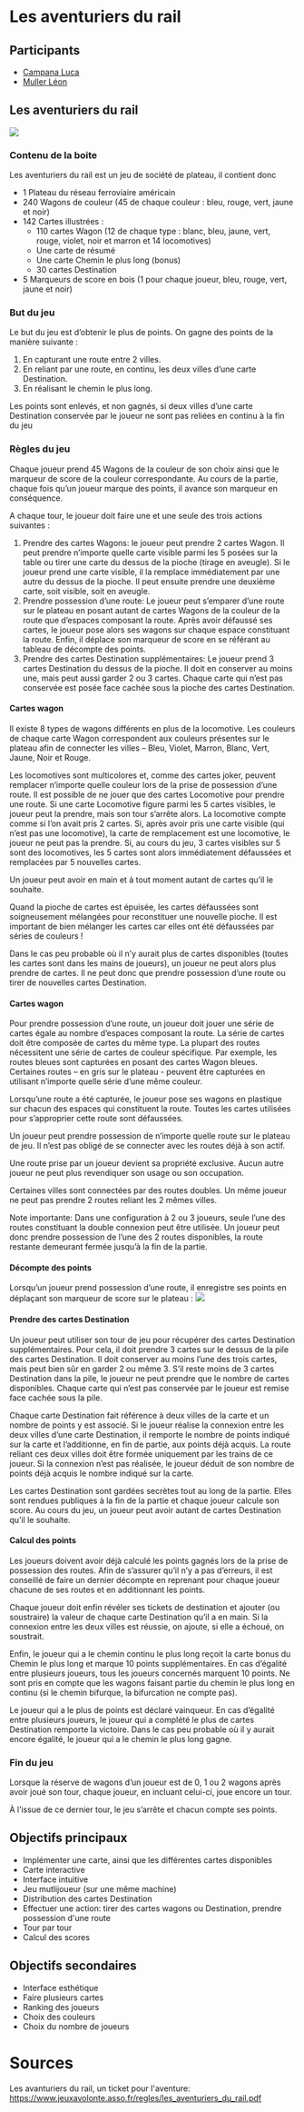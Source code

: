 # Les aventuriers du rail

## Participants

- [Campana Luca](https://github.com/LuEnCam)
- [Muller Léon](https://github.com/Reeezer)

## Les aventuriers du rail

![](https://i.imgur.com/CyEDofr.jpg)

### Contenu de la boite

Les aventuriers du rail est un jeu de société de plateau, il contient donc 

- 1 Plateau du réseau ferroviaire américain
- 240 Wagons de couleur (45 de chaque couleur : bleu, rouge, vert, jaune et noir)
- 142 Cartes illustrées :
    - 110 cartes Wagon (12 de chaque type : blanc, bleu, jaune, vert, rouge, violet, noir et marron et 14 locomotives)
    - Une carte de résumé
    - Une carte Chemin le plus long (bonus)
    - 30 cartes Destination
- 5 Marqueurs de score en bois (1 pour chaque joueur, bleu, rouge, vert, jaune et noir)

### But du jeu

Le but du jeu est d’obtenir le plus de points. On gagne des points de la manière suivante :
1. En capturant une route entre 2 villes.
2. En reliant par une route, en continu, les deux villes d’une carte Destination.
3. En réalisant le chemin le plus long.

Les points sont enlevés, et non gagnés, si deux villes d’une carte Destination conservée par le joueur ne sont pas reliées en continu à la fin du jeu

### Règles du jeu

Chaque joueur prend 45 Wagons de la couleur de son choix ainsi que le marqueur de score de la couleur correspondante. Au cours de la partie, chaque fois qu’un joueur marque des points, il avance son marqueur en conséquence.

A chaque tour, le joueur doit faire une et une seule des trois actions suivantes :
1. Prendre des cartes Wagons: le joueur peut prendre 2 cartes Wagon. Il peut prendre n’importe quelle carte visible parmi les 5 posées sur la table ou tirer une carte du dessus de la pioche (tirage en aveugle). Si le joueur prend une carte visible, il la remplace immédiatement par une autre du dessus de la pioche. Il peut ensuite prendre une deuxième carte, soit visible, soit en aveugle.
2. Prendre possession d’une route: Le joueur peut s’emparer d’une route sur le plateau en posant autant de cartes Wagons de la couleur de la route que d’espaces composant la route. Après avoir défaussé ses cartes, le joueur pose alors ses wagons sur chaque espace constituant la route. Enfin, il déplace son marqueur de score en se référant au tableau de décompte des points.
3. Prendre des cartes Destination supplémentaires: Le joueur prend 3 cartes Destination du dessus de la pioche. Il doit en conserver au moins une, mais peut aussi garder 2 ou 3 cartes. Chaque carte qui n’est pas conservée est posée face cachée sous la pioche des cartes Destination.

#### Cartes wagon

Il existe 8 types de wagons différents en plus de la locomotive. Les couleurs de chaque carte Wagon correspondent aux couleurs présentes sur le plateau afin de connecter les villes – Bleu, Violet, Marron, Blanc, Vert, Jaune, Noir et Rouge.

Les locomotives sont multicolores et, comme des cartes joker, peuvent remplacer n’importe quelle couleur lors de la prise de possession d’une route. Il est possible de ne jouer que des cartes Locomotive pour prendre une route. Si une carte Locomotive figure parmi les 5 cartes visibles, le joueur peut la prendre, mais son tour s’arrête alors. La locomotive compte comme si l’on avait pris 2 cartes. Si, après avoir pris une carte visible (qui n’est pas une locomotive), la carte de remplacement est une locomotive, le joueur ne peut pas la prendre. Si, au cours du jeu, 3 cartes visibles  sur  5  sont  des  locomotives,  les  5  cartes  sont  alors  immédiatement  défaussées  et remplacées par 5 nouvelles cartes.

Un joueur peut avoir en main et à tout moment autant de cartes qu’il le souhaite.

Quand la pioche de cartes est épuisée, les cartes défaussées sont soigneusement mélangées pour reconstituer une nouvelle pioche. Il est important de bien mélanger les cartes car elles ont été défaussées par séries de couleurs !

Dans le cas peu probable où il n’y aurait plus de cartes disponibles (toutes les cartes sont dans les mains de joueurs), un joueur ne peut alors plus prendre de cartes. Il ne peut donc que prendre  possession d’une route ou tirer de nouvelles cartes Destination.

#### Cartes wagon

Pour prendre possession d’une route, un joueur doit jouer une série de cartes égale au nombre d’espaces composant la route. La série de cartes doit être composée de cartes  du  même  type.  La  plupart  des  routes  nécessitent  une  série  de  cartes  de  couleur spécifique. Par exemple, les routes bleues sont capturées en posant des cartes Wagon bleues. Certaines routes – en gris sur le plateau - peuvent être capturées en utilisant n’importe quelle série d’une même couleur.

Lorsqu’une route a été capturée, le joueur pose ses wagons en plastique sur chacun des espaces qui constituent la route.  Toutes les cartes utilisées pour s’approprier cette route sont défaussées.

Un joueur peut prendre possession de n’importe quelle route sur le plateau de jeu. Il n’est pas obligé de se connecter avec les routes déjà à son actif.

Une route prise par un joueur devient sa propriété exclusive. Aucun autre joueur ne peut plus revendiquer son usage ou son occupation.

Certaines villes sont connectées par des routes doubles. Un même joueur ne peut pas prendre 2 routes reliant les 2 mêmes villes.

Note importante: Dans une configuration à 2 ou 3 joueurs, seule l’une des routes constituant la double connexion peut être utilisée. Un joueur peut  donc  prendre  possession  de  l’une  des  2  routes  disponibles,  la route restante demeurant fermée jusqu’à la fin de la partie.

#### Décompte des points

Lorsqu’un  joueur  prend  possession  d’une  route,  il  enregistre  ses points en déplaçant son marqueur de score sur le plateau :
![](https://i.imgur.com/dmcLw2K.png)

#### Prendre des cartes Destination

Un joueur peut utiliser son tour de jeu pour récupérer des cartes Destination supplémentaires. Pour cela, il doit prendre 3 cartes sur le dessus de la pile des cartes Destination. Il doit conserver au moins l’une des trois cartes, mais peut bien sûr en garder 2 ou même 3. S’il  reste moins de 3 cartes Destination dans la pile, le joueur ne peut prendre que le nombre de cartes disponibles. Chaque carte qui n’est pas conservée par le joueur est remise face cachée sous la pile. 

Chaque carte Destination fait référence à deux villes de la carte et un nombre de points y est associé. Si le joueur réalise la connexion entre les deux villes d’une carte Destination, il remporte le nombre de points indiqué sur la carte et l’additionne, en fin de partie, aux points déjà acquis. La route reliant ces deux villes doit être formée uniquement par les trains de ce joueur. Si la connexion n’est pas réalisée, le joueur déduit de son nombre de points déjà acquis le nombre indiqué sur la carte. 

Les cartes Destination sont gardées secrètes tout au long de la partie. Elles sont rendues publiques à la fin de la partie et chaque joueur calcule son score. Au cours du jeu, un joueur peut avoir autant de cartes Destination qu’il le souhaite.

#### Calcul des points

Les joueurs doivent avoir déjà calculé les points gagnés lors de la prise de possession des routes. Afin de s’assurer qu’il n’y a pas d’erreurs, il est conseillé de faire un dernier décompte en reprenant pour chaque joueur chacune de ses routes et en additionnant les points. 

Chaque joueur doit enfin révéler ses tickets de destination et ajouter (ou soustraire) la valeur de chaque carte Destination qu’il a en main. Si la connexion entre les deux villes est réussie, on ajoute, si elle a échoué, on soustrait.

Enfin, le joueur qui a le chemin continu le plus long reçoit la carte bonus du Chemin le plus long et marque 10 points supplémentaires. En cas d’égalité entre plusieurs joueurs, tous les joueurs concernés marquent 10 points. Ne sont pris en compte que les wagons faisant partie du chemin le plus long en continu (si le chemin bifurque, la bifurcation ne compte pas).

Le joueur qui a le plus de points est déclaré vainqueur. En cas d’égalité entre plusieurs joueurs, le joueur qui a complété le plus de cartes Destination remporte la victoire. Dans le cas peu probable où il y aurait encore égalité, le joueur qui a le chemin le plus long gagne.

### Fin du jeu

Lorsque la réserve de wagons d’un joueur est de 0, 1 ou 2 wagons après avoir joué son tour, chaque joueur, en incluant celui-ci, joue encore un tour.

À l’issue de ce dernier tour, le jeu s’arrête et chacun compte ses points.

## Objectifs principaux

- Implémenter une carte, ainsi que les différentes cartes disponibles
- Carte interactive
- Interface intuitive
- Jeu mutlijoueur (sur une même machine)
- Distribution des cartes Destination
- Effectuer une action: tirer des cartes wagons ou Destination, prendre possession d'une route 
- Tour par tour
- Calcul des scores

## Objectifs secondaires

- Interface esthétique
- Faire plusieurs cartes
- Ranking des joueurs
- Choix des couleurs
- Choix du nombre de joueurs

# Sources

Les avanturiers du rail, un ticket pour l'aventure: https://www.jeuxavolonte.asso.fr/regles/les_aventuriers_du_rail.pdf
